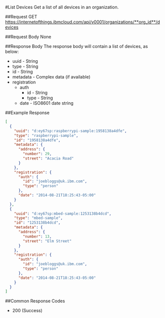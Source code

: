 #List Devices
Get a list of all devices in an organization.

##Request
GET https://internetofthings.ibmcloud.com/api/v0001/organizations/**org_id**/devices

##Request Body
None

##Response Body
The response body will contain a list of devices, as below:

* uuid - String
* type - String
* id - String
* metadata - Complex data (if available)
* registration
    * auth
        * id - String
        * type - String
    * date - ISO8601 date string

##Example Response
```json
[
  {
    "uuid": "d:ey67sp:raspberrypi-sample:1958138a4dfe",
    "type": "raspberrypi-sample", 
    "id": "1958138a4dfe",
    "metadata": {
      "address": {
        "number": 29,
        "street": "Acacia Road"
      }
    },
    "registration": {
      "auth": {
        "id": "joebloggs@uk.ibm.com",
        "type": "person"
      },
      "date": "2014-08-21T18:25:43-05:00"
    }
  },
  {
    "uuid": "d:ey67sp:mbed-sample:1253138b4dcd",
    "type": "mbed-sample", 
    "id": "1253138b4dcd",
    "metadata": {
      "address": {
        "number": 13,
        "street": "Elm Street"
      }
    },
    "registration": {
      "auth": {
        "id": "joebloggs@uk.ibm.com",
        "type": "person"
      },
      "date": "2014-08-21T18:25:43-05:00"
    }
  }
]
```

##Common Response Codes
* 200 (Success)
